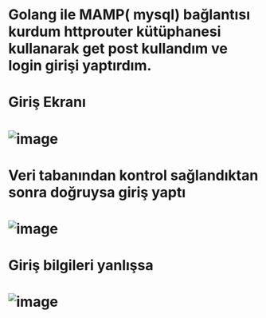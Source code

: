 # Golang ile MAMP( mysql) bağlantısı kurdum httprouter kütüphanesi kullanarak get post kullandım ve login girişi yaptırdım.
# Giriş Ekranı
# ![image](https://user-images.githubusercontent.com/59126857/235627313-35ec8ea6-8623-4f01-adb0-628de7e35625.png)
# Veri tabanından kontrol sağlandıktan sonra doğruysa giriş yaptı 
# ![image](https://user-images.githubusercontent.com/59126857/235627369-e17e3e01-ab7a-4a54-8456-cae7326a4212.png)
# Giriş bilgileri yanlışsa
# ![image](https://user-images.githubusercontent.com/59126857/235627661-b8e1c785-1bac-40e9-a352-2861d1c3ba93.png)
